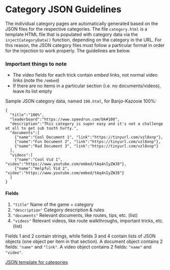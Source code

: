 # Category JSON Guidelines
The individual category pages are automatically generated based on the JSON files for the respective categories.
The file `category.html` is a template HTML file that is populated with category data via the `injectCategoryData()` function, depending on the category in the URL.
For this reason, the JSON category files must follow a particular format in order for the injection to work properly. The guidelines are below.  

### Important things to note
- The video fields for each trick contain *embed* links, not normal video links (note the `/embed`)
- If there are no items in a particular section (i.e. no documents/videos), leave its list empty

Sample JSON category data, named `100.html`, for Banjo-Kazooie 100%:
```
{
  "title":"100%",
  "leaderboard":"https://www.speedrun.com/bk#100",
  "description":"This category is super easy and it's not a challenge at all to get sub tooth hurty.",
  "documents":[
    {"name":"Cool Document 1", "link":"https://tinyurl.com/vzl8xnp"},
    {"name":"Fun Document 2", "link":"https://tinyurl.com/vzl8xnp"},
    {"name":"Rad Document 3", "link":"https://tinyurl.com/vzl8xnp"}
  ],
  "videos":[
    {"name":"Cool Vid 1", "video":"https://www.youtube.com/embed/tAq4nIyZWJ8"},
    {"name":"Helpful Vid 2", "video":"https://www.youtube.com/embed/tAq4nIyZWJ8"}
  ]
}
```

#### Fields
1. `"title"` Name of the game + category
2. `"description"` Category description & rules
3. `"documents"` Relevant documents, like routes, tips, etc. (list)
4. `"videos"` Relevant videos, like route walkthroughs, important tricks, etc. (list)

Fields 1 and 2 contain strings, while fields 3 and 4 contain lists of JSON objects (one object per item in that section).
A document object contains 2 fields: `"name"` and `"link"`. A video object contains 2 fields: `"name"` and `"video"`.  

[JSON template for categories](https://github.com/Dechrissen/Banjo_Speedrunning_Wiki/blob/master/JSON_Guidelines/categorytemplate.json)
